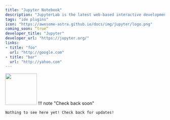 ```yaml
---
title: "Jupyter Notebook"
description: "JupyterLab is the latest web-based interactive development environment for notebooks, code, and data. Its flexible interface allows users to configure and arrange workflows in data science, scientific computing, computational journalism, and machine learning. A modular design invites extensions to expand and enrich functionality."
tags: "ide plugins"
icon: "https://awesome-astra.github.io/docs/img/jupyter/logo.png"
coming_soon: “true”
developer_title: "Jupyter"
developer_url: "https://jupyter.org/"
links:
- title: "foo"
  url: "http://google.com"
- title: "bar"
  url: "http://yahoo.com"
---
```


<div class="nosurface" markdown="1">
<img src="https://awesome-astra.github.io/docs/img/jupyter/logo.png" height="100px" />
!!! note "Check back soon"

    Nothing to see here yet! Check back for updates! 
</div>